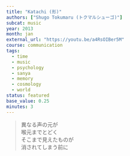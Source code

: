 ```yaml
---
title: "Katachi (形)"
authors: ["Shugo Tokumaru (トクマルシューゴ)"]
subcat: music
year: 2013
month: jan
external_url: "https://youtu.be/a4RsOIBer5M"
course: communication
tags: 
  - time
  - music
  - psychology
  - sanya
  - memory
  - cosmology
  - world
status: featured
base_value: 0.25
minutes: 3
---
```


> 異なる声の元が  
喉元までとどく  
そこまで見えたものが  
消されてしまう前に
 
